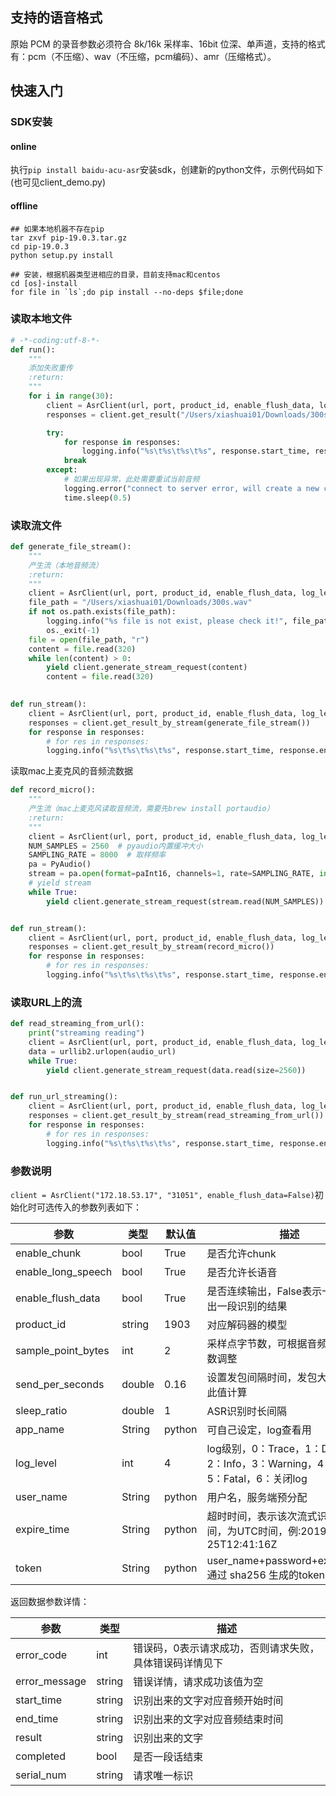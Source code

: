 ## 支持的语音格式
原始 PCM 的录音参数必须符合 8k/16k 采样率、16bit 位深、单声道，支持的格式有：pcm（不压缩）、wav（不压缩，pcm编码）、amr（压缩格式）。
## 快速入门
### SDK安装
#### online
执行`pip install baidu-acu-asr`安装sdk，创建新的python文件，示例代码如下(也可见client_demo.py)
#### offline
```
## 如果本地机器不存在pip
tar zxvf pip-19.0.3.tar.gz
cd pip-19.0.3
python setup.py install

## 安装，根据机器类型进相应的目录，目前支持mac和centos
cd [os]-install
for file in `ls`;do pip install --no-deps $file;done
```

### 读取本地文件
```python
# -*-coding:utf-8-*-
def run():
    """
    添加失败重传
    :return:
    """
    for i in range(30):
        client = AsrClient(url, port, product_id, enable_flush_data, log_level=log_level, user_name=user_name, password=password)
        responses = client.get_result("/Users/xiashuai01/Downloads/300s.wav")

        try:
            for response in responses:
                logging.info("%s\t%s\t%s\t%s", response.start_time, response.end_time, response.result, response.serial_num)
            break
        except:
            # 如果出现异常，此处需要重试当前音频
            logging.error("connect to server error, will create a new channel and retry audio! times : %d", i + 1)
            time.sleep(0.5)
```

### 读取流文件
```python
def generate_file_stream():
    """
    产生流（本地音频流）
    :return:
    """
    client = AsrClient(url, port, product_id, enable_flush_data, log_level=log_level, send_per_seconds=0.16, user_name=user_name, password=password)
    file_path = "/Users/xiashuai01/Downloads/300s.wav"
    if not os.path.exists(file_path):
        logging.info("%s file is not exist, please check it!", file_path)
        os._exit(-1)
    file = open(file_path, "r")
    content = file.read(320)
    while len(content) > 0:
        yield client.generate_stream_request(content)
        content = file.read(320)
        

def run_stream():
    client = AsrClient(url, port, product_id, enable_flush_data, log_level=log_level, user_name=user_name, password=password)
    responses = client.get_result_by_stream(generate_file_stream())
    for response in responses:
        # for res in responses:
        logging.info("%s\t%s\t%s\t%s", response.start_time, response.end_time, response.result, response.serial_num)
``` 
读取mac上麦克风的音频流数据
```python
def record_micro():
    """
    产生流（mac上麦克风读取音频流，需要先brew install portaudio）
    :return:
    """
    client = AsrClient(url, port, product_id, enable_flush_data, log_level=log_level)
    NUM_SAMPLES = 2560  # pyaudio内置缓冲大小
    SAMPLING_RATE = 8000  # 取样频率
    pa = PyAudio()
    stream = pa.open(format=paInt16, channels=1, rate=SAMPLING_RATE, input=True, frames_per_buffer=NUM_SAMPLES)
    # yield stream
    while True:
        yield client.generate_stream_request(stream.read(NUM_SAMPLES))


def run_stream():
    client = AsrClient(url, port, product_id, enable_flush_data, log_level=log_level)
    responses = client.get_result_by_stream(record_micro())
    for response in responses:
        # for res in responses:
        logging.info("%s\t%s\t%s\t%s", response.start_time, response.end_time, response.result, response.serial_num)
```

### 读取URL上的流
```python
def read_streaming_from_url():
    print("streaming reading")
    client = AsrClient(url, port, product_id, enable_flush_data, log_level=log_level, user_name=user_name, password=password)
    data = urllib2.urlopen(audio_url)
    while True:
        yield client.generate_stream_request(data.read(size=2560))


def run_url_streaming():
    client = AsrClient(url, port, product_id, enable_flush_data, log_level=log_level, user_name=user_name, password=password)
    responses = client.get_result_by_stream(read_streaming_from_url())
    for response in responses:
        # for res in responses:
        logging.info("%s\t%s\t%s\t%s", response.start_time, response.end_time, response.result, response.serial_num)
```

### 参数说明

`client = AsrClient("172.18.53.17", "31051", enable_flush_data=False)`初始化时可选传入的参数列表如下：

|参数| 类型 | 默认值 | 描述 |
|---|---|---|---|
| enable_chunk | bool | True | 是否允许chunk | 
| enable_long_speech | bool | True | 是否允许长语音 | 
| enable_flush_data | bool | True | 是否连续输出，False表示一次只输出一段识别的结果 | 
| product_id | string | 1903 | 对应解码器的模型 |
| sample_point_bytes | int | 2 | 采样点字节数，可根据音频的具体参数调整 |
| send_per_seconds | double | 0.16 | 设置发包间隔时间，发包大小会根据此值计算 |
| sleep_ratio | double  | 1 | ASR识别时长间隔 |
| app_name | String  | python | 可自己设定，log查看用 |
| log_level | int  | 4 | log级别，0：Trace，1：Debug， 2：Info，3：Warning，4：Error，5：Fatal，6：关闭log |
| user_name | String  | python | 用户名，服务端预分配 |
| expire_time | String  | python | 超时时间，表示该次流式识别有效时间，为UTC时间，例:2019-04-25T12:41:16Z |
| token | String  | python | user_name+password+expire_time 通过 sha256 生成的token |

返回数据参数详情：

|参数| 类型  | 描述 |
|---|---|---|
| error_code | int | 错误码，0表示请求成功，否则请求失败，具体错误码详情见下 | 
| error_message | string | 错误详情，请求成功该值为空 |
| start_time | string | 识别出来的文字对应音频开始时间 |
| end_time | string | 识别出来的文字对应音频结束时间 |
| result | string | 识别出来的文字 |
| completed | bool | 是否一段话结束 |
| serial_num | string| 请求唯一标识 |